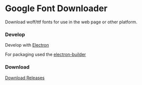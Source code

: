 # Google Font Downloader
Download woff/ttf fonts for use in the web page or other platform.



### Develop
Develop with [Electron](https://www.electronjs.org)

For packaging used the [electron-builder](https://www.electron.build)

### Download
[Download Releases](https://github.com/parsakafi/google-font-downloader/releases)